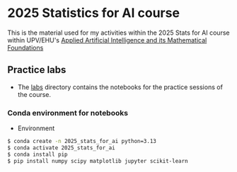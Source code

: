 # 2025 Statistics for AI course

This is the material used for my activities within the 2025 Stats for AI course within UPV/EHU's [Applied Artificial Intelligence and its Mathematical Foundations](https://www.ehu.eus/en/web/graduondokoak/university-specialisation-applied-artificial-intelligence-mathematical-foundations)

## Practice labs

- The [labs](./labs) directory contains the notebooks for the practice sessions of the course.

### Conda environment for notebooks

- Environment
```bash
$ conda create -n 2025_stats_for_ai python=3.13 
$ conda activate 2025_stats_for_ai
$ conda install pip 
$ pip install numpy scipy matplotlib jupyter scikit-learn
```
